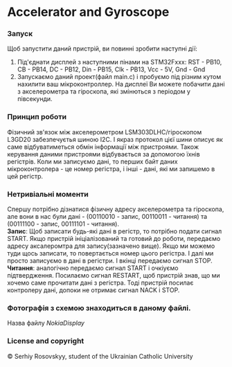 # Accelerator and Gyroscope
### Запуск
Щоб запустити даний пристрій, ви повинні зробити наступні дії:
1. Під'єднати дисплей з наступними пінами на STM32Fxxx:
  RST - PB10, CB - PB14, DC - PB12, Din - PB15, Clk - PB13, Vcc - 5V, Gnd - Gnd
3. Запускаємо даний проект(файл main.c) і пробуємо під різним кутом нахилити
  ваш мікроконтроллер. На дисплеї Ви можете побачити дані з акселерометра
  та гіроскопа, які змінються з періодом у півсекунди.

### Принцип роботи
Фізичний зв'язок між акселерометром LSM303DLHC/гіроскопом L3GD20 забезпечуєтья
шиною I2C. І якраз протокол цієї шини описує як саме відбуватиметься обмін
інформації між пристроями. Також керування даними пристроями відбувається
за допомогою їхнів регістрів. Коли ми записуємо дані, то перших байт
даних мікроконтролера - це номер регістра, і інші - дані, які ми запишемо
в цей регістр.

### Нетривіальні моменти
Спершу потрібно дізнатися фізичну адресу акселерометра та гіроскопа, але
вони в нас були дані - (00110010 - запис, 00110011 - читання) та
(00111100 - запис, 00111101 - читання). <br />
**Запис**: Щоб записати будь-які дані в регістр,
то потрібно подати сигнал START. Якщо пристрій ініціалізований та готовий
до роботи, передаємо адресу аксалеромтра для запису(зазначено вище). 
Якщо ми можемо туди щось записати, то повертається номер цього регістра.
І далі ми просто записуємо в дані в регістри. І вкінці передаємо
сигнал STOP. <br />
**Читання**: аналогічно передаємо сигнал START і очкіуємо підтвердження. 
Посилаємо сигнал RESTART, щоб пристрій знав, що ми хочемо саме 
прочитати дані з регістра. Тоді пристрій посилає контролеру дані, 
допоки не отримає сигнал NACK i STOP.


### Фотографія з схемою знаходиться в даному файлі.
Назва файлу _NokiaDisplay_

### License and copyright
© Serhiy Rosovskyy, student of the Ukrainian Catholic University
